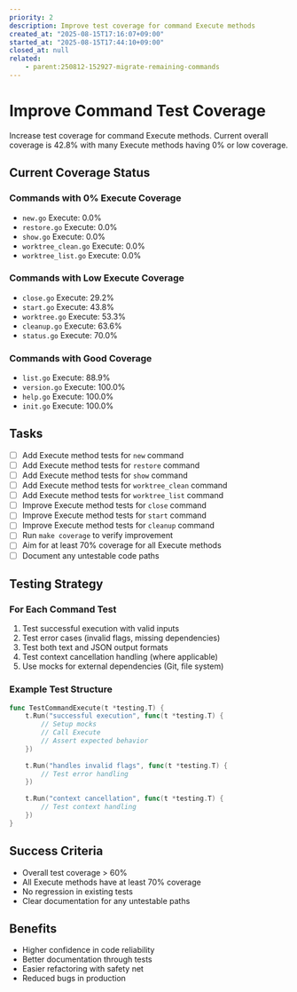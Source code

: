 ```yaml
---
priority: 2
description: Improve test coverage for command Execute methods
created_at: "2025-08-15T17:16:07+09:00"
started_at: "2025-08-15T17:44:10+09:00"
closed_at: null
related:
    - parent:250812-152927-migrate-remaining-commands
---
```


# Improve Command Test Coverage

Increase test coverage for command Execute methods. Current overall coverage is 42.8% with many Execute methods having 0% or low coverage.

## Current Coverage Status

### Commands with 0% Execute Coverage
- `new.go` Execute: 0.0%
- `restore.go` Execute: 0.0%
- `show.go` Execute: 0.0%
- `worktree_clean.go` Execute: 0.0%
- `worktree_list.go` Execute: 0.0%

### Commands with Low Execute Coverage
- `close.go` Execute: 29.2%
- `start.go` Execute: 43.8%
- `worktree.go` Execute: 53.3%
- `cleanup.go` Execute: 63.6%
- `status.go` Execute: 70.0%

### Commands with Good Coverage
- `list.go` Execute: 88.9%
- `version.go` Execute: 100.0%
- `help.go` Execute: 100.0%
- `init.go` Execute: 100.0%

## Tasks

- [ ] Add Execute method tests for `new` command
- [ ] Add Execute method tests for `restore` command
- [ ] Add Execute method tests for `show` command
- [ ] Add Execute method tests for `worktree_clean` command
- [ ] Add Execute method tests for `worktree_list` command
- [ ] Improve Execute method tests for `close` command
- [ ] Improve Execute method tests for `start` command
- [ ] Improve Execute method tests for `cleanup` command
- [ ] Run `make coverage` to verify improvement
- [ ] Aim for at least 70% coverage for all Execute methods
- [ ] Document any untestable code paths

## Testing Strategy

### For Each Command Test
1. Test successful execution with valid inputs
2. Test error cases (invalid flags, missing dependencies)
3. Test both text and JSON output formats
4. Test context cancellation handling (where applicable)
5. Use mocks for external dependencies (Git, file system)

### Example Test Structure
```go
func TestCommandExecute(t *testing.T) {
    t.Run("successful execution", func(t *testing.T) {
        // Setup mocks
        // Call Execute
        // Assert expected behavior
    })
    
    t.Run("handles invalid flags", func(t *testing.T) {
        // Test error handling
    })
    
    t.Run("context cancellation", func(t *testing.T) {
        // Test context handling
    })
}
```

## Success Criteria

- Overall test coverage > 60%
- All Execute methods have at least 70% coverage
- No regression in existing tests
- Clear documentation for any untestable paths

## Benefits

- Higher confidence in code reliability
- Better documentation through tests
- Easier refactoring with safety net
- Reduced bugs in production